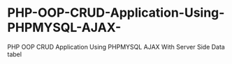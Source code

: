 # PHP-OOP-CRUD-Application-Using-PHPMYSQL-AJAX-
PHP OOP CRUD Application Using PHPMYSQL AJAX With Server Side Data tabel
